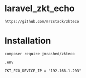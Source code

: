 # laravel_zkt_echo

```
https://github.com/mrzstack/zkteco
```

# Installation

```
composer require jmrashed/zkteco
```

`.env`

```
ZKT_ECO_DEVICE_IP = "192.168.1.203"
```